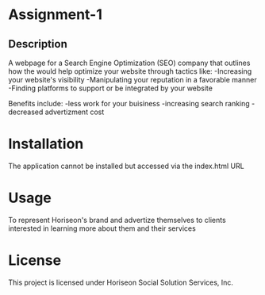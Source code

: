 # Assignment-1

## Description

A webpage for a Search Engine Optimization (SEO) company that outlines how the would help optimize your website through tactics like:
-Increasing your website's visibility
-Manipulating your reputation in a favorable manner
-Finding platforms to support or be integrated by your website

Benefits include:
-less work for your buisiness
-increasing search ranking
-decreased advertizment cost

# Installation

The application cannot be installed but accessed via the index.html URL

# Usage

To represent Horiseon's brand and advertize themselves to clients interested in learning more about them and their services

# License

This project is licensed under Horiseon Social Solution Services, Inc.
